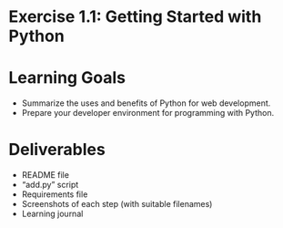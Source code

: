 # Exercise 1.1: Getting Started with Python 

# Learning Goals
- Summarize the uses and benefits of Python for web development.
- Prepare your developer environment for programming with Python.

# Deliverables
- README file
- “add.py” script
- Requirements file
- Screenshots of each step (with suitable filenames)
- Learning journal